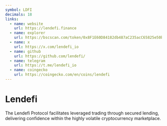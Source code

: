 ```yaml
---
symbol: LDFI
decimals: 18
links:
  - name: website
    url: https://lendefi.finance
  - name: explorer
    url: https://bscscan.com/token/0x8F1E60D84182db487aC235acC65825e50b5477a1
  - name: x
    url: https://x.com/lendefi_io
  - name: github
    url: https://github.com/lendefi/
  - name: telegram
    url: https://t.me/lendefi_io
  - name: coingecko
    url: https://coingecko.com/en/coins/lendefi
---
```


# Lendefi

The Lendefi Protocol facilitates leveraged trading through secured lending, delivering confidence within the highly volatile cryptocurrency marketplace.
